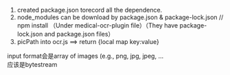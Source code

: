 1. created package.json torecord all the dependence.
2. node_modules can be download by package.json & package-lock.json
    // npm install （Under medical-ocr-plugin file）（They have package-lock.json and package.json files）
3. picPath into ocr.js ==> return {local map key:value}

input format会是array of images (e.g., png, jpg, jpeg, ...  
应该是bytestream